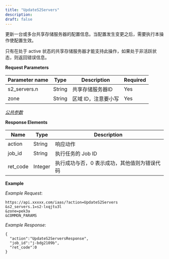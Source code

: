 ```yaml
---
title: "UpdateS2Servers"
description: 
draft: false
---
```




更新一台或多台共享存储服务器的配置信息。当配置发生变更之后，需要执行本操作使配置生效。

只有在处于 active 状态的共享存储服务器才能支持此操作，如果处于非活跃状态，则返回错误信息。

**Request Parameters**

| Parameter name | Type | Description | Required |
| --- | --- | --- | --- |
| s2_servers.n | String | 共享存储服务器ID | Yes |
| zone | String | 区域 ID，注意要小写 | Yes |

[_公共参数_](../../../parameters/)

**Response Elements**

| Name | Type | Description |
| --- | --- | --- |
| action | String | 响应动作 |
| job_id | String | 执行任务的 Job ID |
| ret_code | Integer | 执行成功与否，0 表示成功，其他值则为错误代码 |

**Example**

_Example Request_:

```
https://api.xxxxx.com/iaas/?action=UpdateS2Servers
&s2_servers.1=s2-lxqjtu3l
&zone=pek3a
&COMMON_PARAMS
```

_Example Response_:

```
{
  "action":"UpdateS2ServersResponse",
  "job_id":"j-bdg2109b",
  "ret_code":0
}
```
